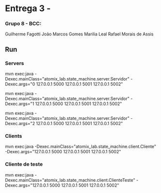 # Entrega 3 -

### Grupo 8 - BCC:

Guilherme Fagotti
João Marcos Gomes
Marilia Leal
Rafael Morais de Assis


## Run
### Servers
mvn exec:java -Dexec.mainClass="atomix_lab.state_machine.server.Servidor" -Dexec.args="0 127.0.0.1 5000 127.0.0.1 5001 127.0.0.1 5002"

mvn exec:java -Dexec.mainClass="atomix_lab.state_machine.server.Servidor" -Dexec.args="1 127.0.0.1 5000 127.0.0.1 5001 127.0.0.1 5002"

mvn exec:java -Dexec.mainClass="atomix_lab.state_machine.server.Servidor" -Dexec.args="2 127.0.0.1 5000 127.0.0.1 5001 127.0.0.1 5002"

### Clients
mvn exec:java -Dexec.mainClass="atomix_lab.state_machine.client.Cliente" -Dexec.args="127.0.0.1 5000 127.0.0.1 5001 127.0.0.1 5002"

### Cliente de teste

mvn exec:java -Dexec.mainClass="atomix_lab.state_machine.client.ClienteTeste" -Dexec.args="127.0.0.1 5000 127.0.0.1 5001 127.0.0.1 5002"
